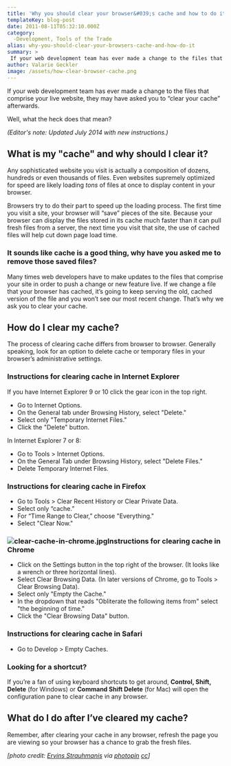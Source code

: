 ```yaml
---
title: 'Why you should clear your browser&#039;s cache and how to do it'
templateKey: blog-post
date: 2011-08-11T05:32:10.000Z
category: 
  -Development, Tools of the Trade
alias: why-you-should-clear-your-browsers-cache-and-how-do-it
summary: > 
 If your web development team has ever made a change to the files that comprise your live website, they may have asked you to "clear your cache" afterwards. Well, what the heck does that mean?
author: Valarie Geckler
image: /assets/how-clear-browser-cache.png
---
```


If your web development team has ever made a change to the files that comprise your live website, they may have asked you to “clear your cache” afterwards.

Well, what the heck does that mean?

_(Editor's note: Updated July 2014 with new instructions.)_

What is my "cache" and why should I clear it?
---------------------------------------------

Any sophisticated website you visit is actually a composition of dozens, hundreds or even thousands of files. Even websites supremely optimized for speed are likely loading _tons_ of files at once to display content in your browser.

Browsers try to do their part to speed up the loading process. The first time you visit a site, your browser will “save” pieces of the site. Because your browser can display the files stored in its cache much faster than it can pull fresh files from a server, the next time you visit that site, the use of cached files will help cut down page load time.

### It sounds like cache is a good thing, why have you asked me to remove those saved files?

Many times web developers have to make updates to the files that comprise your site in order to push a change or new feature live. If we change a file that your browser has cached, it’s going to keep serving the old, cached version of the file and you won’t see our most recent change. That’s why we ask you to clear your cache.

How do I clear my cache?
------------------------

The process of clearing cache differs from browser to browser. Generally speaking, look for an option to delete cache or temporary files in your browser’s administrative settings.

### Instructions for clearing cache in Internet Explorer

If you have Internet Explorer 9 or 10 click the gear icon in the top right.

*   Go to Internet Options.
*   On the General tab under Browsing History, select "Delete."
*   Select only "Temporary Internet Files."
*   Click the "Delete" button.

In Internet Explorer 7 or 8:

*   Go to Tools > Internet Options.
*   On the General Tab under Browsing History, select "Delete Files."
*   Delete Temporary Internet Files.

### Instructions for clearing cache in Firefox

*   Go to Tools > Clear Recent History or Clear Private Data.
*   Select only “cache.”
*   For “Time Range to Clear,” choose "Everything."
*   Select "Clear Now."

### ![clear-cache-in-chrome.jpg](/assets/clear-cache-in-chrome.jpg)Instructions for clearing cache in Chrome

*   Click on the Settings button in the top right of the browser. (It looks like a wrench or three horizontal lines).
*   Select Clear Browsing Data. (In later versions of Chrome, go to Tools > Clear Browsing Data).
*   Select only "Empty the Cache."
*   In the dropdown that reads "Obliterate the following items from" select "the beginning of time."
*   Click the "Clear Browsing Data" button.

### Instructions for clearing cache in Safari

*   Go to Develop > Empty Caches.

### Looking for a shortcut?

If you’re a fan of using keyboard shortcuts to get around, **Control, Shift, Delete** (for Windows) or **Command Shift Delete** (for Mac) will open the configuration pane to clear cache in any browser.

What do I do after I’ve cleared my cache?
-----------------------------------------

Remember, after clearing your cache in any browser, refresh the page you are viewing so your browser has a chance to grab the fresh files.

_\[photo credit: [Ervins Strauhmanis](https://www.flickr.com/photos/ervins_strauhmanis/10135243453/) via [photopin](http://photopin.com) [cc](http://creativecommons.org/licenses/by/2.0/)\]_